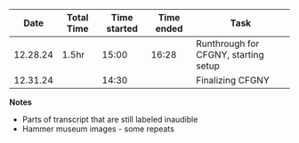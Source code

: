 
| Date     | Total Time | Time started | Time ended | Task                                 |
| -------- | ---------- | ------------ | ---------- | ------------------------------------ |
| 12.28.24 | 1.5hr      | 15:00        | 16:28      | Runthrough for CFGNY, starting setup |
| 12.31.24 |            | 14:30        |            | Finalizing CFGNY                     |
**Notes**
- Parts of transcript that are still labeled inaudible
- Hammer museum images - some repeats